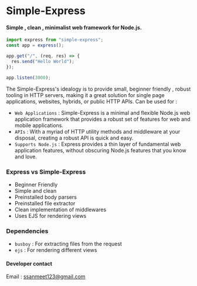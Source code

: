 # Simple-Express

#### Simple , clean , minimalist web framework for Node.js.

```javascript
import express from "simple-express";
const app = express();

app.get("/", (req, res) => {
  res.send("Hello World");
});

app.listen(3000);
```

The Simple-Express's idealogy is to provide small, beginner friendly , robust tooling in HTTP servers, making it a great solution for single page applications, websites, hybrids, or public HTTP APIs. Can be used for :

- `Web Applications` :
  Simple-Express is a minimal and flexible Node.js web application framework that provides a robust set of features for web and mobile applications.
- `APIs` :
  With a myriad of HTTP utility methods and middleware at your disposal, creating a robust API is quick and easy.
- `Supports Node.js` :
  Express provides a thin layer of fundamental web application features, without obscuring Node.js features that you know and love.

### Express vs Simple-Express

- Beginner Friendly
- Simple and clean
- Preinstalled body parsers
- Preinstalled file extractor
- Clean implementation of middlewares
- Uses EJS for rendering views

### Dependencies

- `busboy` : For extracting files from the request
- `ejs` : For rendering different views

#### Developer contact

Email : ssanmeet123@gmail.com
